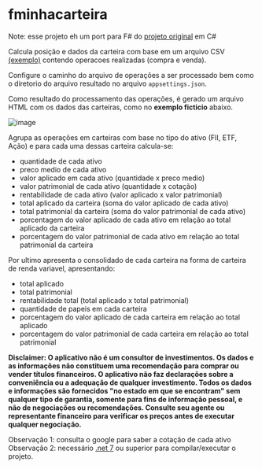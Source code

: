 # fminhacarteira

Note: esse projeto eh um port para F# do [projeto original](https://github.com/leandromoh/minhacarteira/) em C#

Calcula posição e dados da carteira com base em um arquivo CSV [(exemplo)](Resources/operacoes_exemplo.txt) contendo operacoes realizadas (compra e venda).  

Configure o caminho do arquivo de operações a ser processado bem como o diretorio do arquivo resultado no arquivo `appsettings.json`.

Como resultado do processamento das operações, é gerado um arquivo HTML com os dados das carteiras, como no **exemplo ficticio** abaixo.

![image](https://user-images.githubusercontent.com/11452028/117491137-31064c80-af46-11eb-957c-dddac85a863b.png)

Agrupa as operações em carteiras com base no tipo do ativo (FII, ETF, Ação) e para cada uma dessas carteira calcula-se:
- quantidade de cada ativo
- preco medio de cada ativo
- valor aplicado em cada ativo (quantidade x preco medio)
- valor patrimonial de cada ativo (quantidade x cotação)
- rentabilidade de cada ativo (valor aplicado x valor patrimonial)
- total aplicado da carteira (soma do valor aplicado de cada ativo)
- total patrimonial da carteira (soma do valor patrimonial de cada ativo)
- porcentagem do valor aplicado de cada ativo em relação ao total aplicado da carteira
- porcentagem do valor patrimonial de cada ativo em relação ao total patrimonial da carteira

Por ultimo apresenta o consolidado de cada carteira na forma de carteira de renda variavel, apresentando:
- total aplicado
- total patrimonial 
- rentabilidade total (total aplicado x total patrimonial)
- quantidade de papeis em cada carteira
- porcentagem do valor aplicado de cada carteira em relação ao total aplicado
- porcentagem do valor patrimonial de cada carteira em relação ao total patrimonial


**Disclaimer: O aplicativo não é um consultor de investimentos. Os dados e as informações não constituem uma recomendação para comprar ou vender títulos financeiros.  O aplicativo não faz declarações sobre a conveniência ou a adequação de qualquer investimento. Todos os dados e informações são fornecidos "no estado em que se encontram" sem qualquer tipo de garantia, somente para fins de informação pessoal, e não de negociações ou recomendações. Consulte seu agente ou representante financeiro para verificar os preços antes de executar qualquer negociação.**

Observação 1: consulta o google para saber a cotação de cada ativo  
Observação 2: necessário [.net 7](https://dotnet.microsoft.com/download) ou superior para compilar/executar o projeto.

